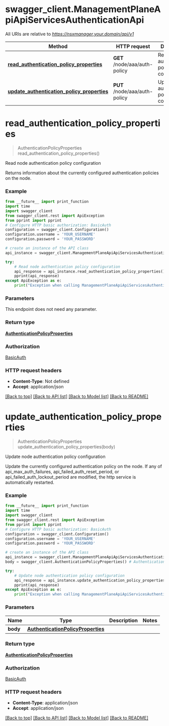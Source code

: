 # swagger_client.ManagementPlaneApiApiServicesAuthenticationApi

All URIs are relative to *https://nsxmanager.your.domain/api/v1*

Method | HTTP request | Description
------------- | ------------- | -------------
[**read_authentication_policy_properties**](ManagementPlaneApiApiServicesAuthenticationApi.md#read_authentication_policy_properties) | **GET** /node/aaa/auth-policy | Read node authentication policy configuration
[**update_authentication_policy_properties**](ManagementPlaneApiApiServicesAuthenticationApi.md#update_authentication_policy_properties) | **PUT** /node/aaa/auth-policy | Update node authentication policy configuration

# **read_authentication_policy_properties**
> AuthenticationPolicyProperties read_authentication_policy_properties()

Read node authentication policy configuration

Returns information about the currently configured authentication policies on the node. 

### Example
```python
from __future__ import print_function
import time
import swagger_client
from swagger_client.rest import ApiException
from pprint import pprint
# Configure HTTP basic authorization: BasicAuth
configuration = swagger_client.Configuration()
configuration.username = 'YOUR_USERNAME'
configuration.password = 'YOUR_PASSWORD'

# create an instance of the API class
api_instance = swagger_client.ManagementPlaneApiApiServicesAuthenticationApi(swagger_client.ApiClient(configuration))

try:
    # Read node authentication policy configuration
    api_response = api_instance.read_authentication_policy_properties()
    pprint(api_response)
except ApiException as e:
    print("Exception when calling ManagementPlaneApiApiServicesAuthenticationApi->read_authentication_policy_properties: %s\n" % e)
```

### Parameters
This endpoint does not need any parameter.

### Return type

[**AuthenticationPolicyProperties**](AuthenticationPolicyProperties.md)

### Authorization

[BasicAuth](../README.md#BasicAuth)

### HTTP request headers

 - **Content-Type**: Not defined
 - **Accept**: application/json

[[Back to top]](#) [[Back to API list]](../README.md#documentation-for-api-endpoints) [[Back to Model list]](../README.md#documentation-for-models) [[Back to README]](../README.md)

# **update_authentication_policy_properties**
> AuthenticationPolicyProperties update_authentication_policy_properties(body)

Update node authentication policy configuration

Update the currently configured authentication policy on the node. If any of api_max_auth_failures, api_failed_auth_reset_period, or api_failed_auth_lockout_period are modified, the http service is automatically restarted. 

### Example
```python
from __future__ import print_function
import time
import swagger_client
from swagger_client.rest import ApiException
from pprint import pprint
# Configure HTTP basic authorization: BasicAuth
configuration = swagger_client.Configuration()
configuration.username = 'YOUR_USERNAME'
configuration.password = 'YOUR_PASSWORD'

# create an instance of the API class
api_instance = swagger_client.ManagementPlaneApiApiServicesAuthenticationApi(swagger_client.ApiClient(configuration))
body = swagger_client.AuthenticationPolicyProperties() # AuthenticationPolicyProperties | 

try:
    # Update node authentication policy configuration
    api_response = api_instance.update_authentication_policy_properties(body)
    pprint(api_response)
except ApiException as e:
    print("Exception when calling ManagementPlaneApiApiServicesAuthenticationApi->update_authentication_policy_properties: %s\n" % e)
```

### Parameters

Name | Type | Description  | Notes
------------- | ------------- | ------------- | -------------
 **body** | [**AuthenticationPolicyProperties**](AuthenticationPolicyProperties.md)|  | 

### Return type

[**AuthenticationPolicyProperties**](AuthenticationPolicyProperties.md)

### Authorization

[BasicAuth](../README.md#BasicAuth)

### HTTP request headers

 - **Content-Type**: application/json
 - **Accept**: application/json

[[Back to top]](#) [[Back to API list]](../README.md#documentation-for-api-endpoints) [[Back to Model list]](../README.md#documentation-for-models) [[Back to README]](../README.md)

